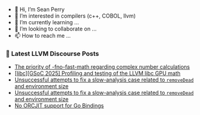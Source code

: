 - 👋 Hi, I’m Sean Perry
- 👀 I’m interested in compilers (c++, COBOL, llvm)
- 🌱 I’m currently learning ...
- 💞️ I’m looking to collaborate on ...
- 📫 How to reach me ...

<!---
s66perry/s66perry is a ✨ special ✨ repository because its `README.md` (this file) appears on your GitHub profile.
You can click the Preview link to take a look at your changes.
--->
### 📕 Latest LLVM Discourse Posts

<!-- DISCOURSE-LLVM:START -->
- [The priority of -fno-fast-math regarding complex number calculations](https://discourse.llvm.org/t/the-priority-of-fno-fast-math-regarding-complex-number-calculations/84679#post_2)
- [[libc][GSoC 2025] Profiling and testing of the LLVM libc GPU math](https://discourse.llvm.org/t/libc-gsoc-2025-profiling-and-testing-of-the-llvm-libc-gpu-math/84570#post_4)
- [Unsuccessful attempts to fix a slow-analysis case related to `removeDead` and environment size](https://discourse.llvm.org/t/unsuccessful-attempts-to-fix-a-slow-analysis-case-related-to-removedead-and-environment-size/84650#post_5)
- [Unsuccessful attempts to fix a slow-analysis case related to `removeDead` and environment size](https://discourse.llvm.org/t/unsuccessful-attempts-to-fix-a-slow-analysis-case-related-to-removedead-and-environment-size/84650#post_4)
- [No ORCJIT support for Go Bindings](https://discourse.llvm.org/t/no-orcjit-support-for-go-bindings/84686#post_2)
<!-- DISCOURSE-LLVM:END -->
